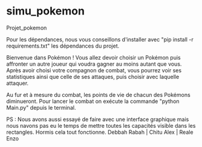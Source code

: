 # simu_pokemon
Projet_pokemon

Pour les dépendances, nous vous conseillons d'installer avec "pip install -r requirements.txt"  les dépendances du projet.

Bienvenue dans Pokémon ! Vous allez devoir choisir un Pokémon puis affronter un autre joueur qui voudra gagner au moins autant que vous.
Après avoir choisi votre compagnon de combat, vous pourrez voir ses statistiques ainsi que celle de ses attaques, puis choisir avec laquelle attaquer.

Au fur et à mesure du combat, les points de vie de chacun des Pokémons diminueront.
Pour lancer le combat on exécute la commande "python Main.py" depuis le terminal.

PS : Nous avons aussi essayé de faire avec une interface graphique mais nous navons pas eu le temps de mettre toutes les capacités visible dans les rectangles. Hormis cela tout fonctionne.
Debbah Rabah | Chitu Alex | Reale Enzo